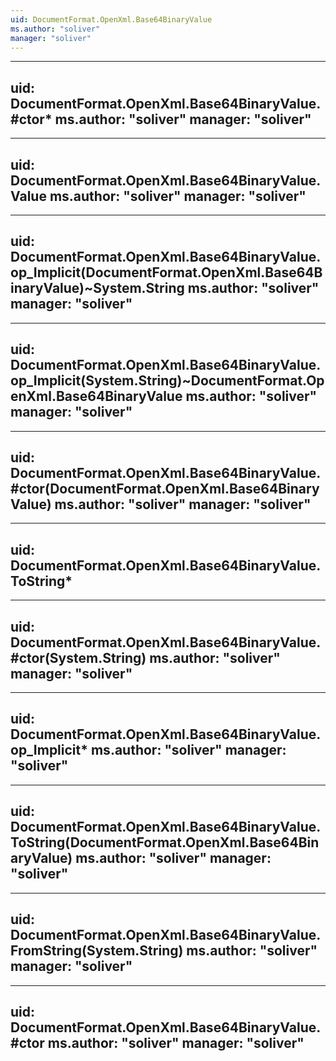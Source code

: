```yaml
---
uid: DocumentFormat.OpenXml.Base64BinaryValue
ms.author: "soliver"
manager: "soliver"
---
```


---
uid: DocumentFormat.OpenXml.Base64BinaryValue.#ctor*
ms.author: "soliver"
manager: "soliver"
---

---
uid: DocumentFormat.OpenXml.Base64BinaryValue.Value
ms.author: "soliver"
manager: "soliver"
---

---
uid: DocumentFormat.OpenXml.Base64BinaryValue.op_Implicit(DocumentFormat.OpenXml.Base64BinaryValue)~System.String
ms.author: "soliver"
manager: "soliver"
---

---
uid: DocumentFormat.OpenXml.Base64BinaryValue.op_Implicit(System.String)~DocumentFormat.OpenXml.Base64BinaryValue
ms.author: "soliver"
manager: "soliver"
---

---
uid: DocumentFormat.OpenXml.Base64BinaryValue.#ctor(DocumentFormat.OpenXml.Base64BinaryValue)
ms.author: "soliver"
manager: "soliver"
---

---
uid: DocumentFormat.OpenXml.Base64BinaryValue.ToString*
---

---
uid: DocumentFormat.OpenXml.Base64BinaryValue.#ctor(System.String)
ms.author: "soliver"
manager: "soliver"
---

---
uid: DocumentFormat.OpenXml.Base64BinaryValue.op_Implicit*
ms.author: "soliver"
manager: "soliver"
---

---
uid: DocumentFormat.OpenXml.Base64BinaryValue.ToString(DocumentFormat.OpenXml.Base64BinaryValue)
ms.author: "soliver"
manager: "soliver"
---

---
uid: DocumentFormat.OpenXml.Base64BinaryValue.FromString(System.String)
ms.author: "soliver"
manager: "soliver"
---

---
uid: DocumentFormat.OpenXml.Base64BinaryValue.#ctor
ms.author: "soliver"
manager: "soliver"
---
